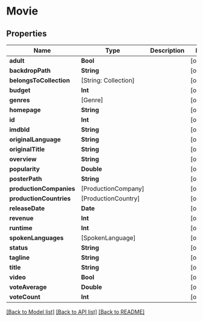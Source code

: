 # Movie

## Properties
Name | Type | Description | Notes
------------ | ------------- | ------------- | -------------
**adult** | **Bool** |  | [optional] 
**backdropPath** | **String** |  | [optional] 
**belongsToCollection** | [String: Collection] |  | [optional] 
**budget** | **Int** |  | [optional] 
**genres** | [Genre] |  | [optional] 
**homepage** | **String** |  | [optional] 
**id** | **Int** |  | [optional] 
**imdbId** | **String** |  | [optional] 
**originalLanguage** | **String** |  | [optional] 
**originalTitle** | **String** |  | [optional] 
**overview** | **String** |  | [optional] 
**popularity** | **Double** |  | [optional] 
**posterPath** | **String** |  | [optional] 
**productionCompanies** | [ProductionCompany] |  | [optional] 
**productionCountries** | [ProductionCountry] |  | [optional] 
**releaseDate** | **Date** |  | [optional] 
**revenue** | **Int** |  | [optional] 
**runtime** | **Int** |  | [optional] 
**spokenLanguages** | [SpokenLanguage] |  | [optional] 
**status** | **String** |  | [optional] 
**tagline** | **String** |  | [optional] 
**title** | **String** |  | [optional] 
**video** | **Bool** |  | [optional] 
**voteAverage** | **Double** |  | [optional] 
**voteCount** | **Int** |  | [optional] 

[[Back to Model list]](../README.md#documentation-for-models) [[Back to API list]](../README.md#documentation-for-api-endpoints) [[Back to README]](../README.md)


